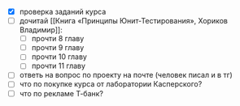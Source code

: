 - [x] проверка заданий курса
- [ ] дочитай [[Книга «Принципы Юнит-Тестирования», Хориков Владимир]]:
	- [ ] прочти 8 главу
	- [ ] прочти 9 главу
	- [ ] прочти 10 главу
	- [ ] прочти 11 главу
- [ ] ответь на вопрос по проекту на почте (человек писал и в тг)
- [ ] что по покупке курса от лаборатории Касперского?
- [ ] что по рекламе Т-банк?